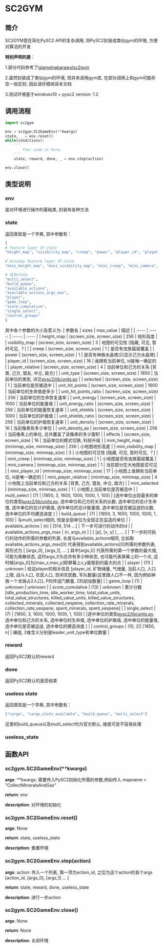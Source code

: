 # SC2GYM

## 简介

SC2GYM意在简化PySC2 API的复杂调用, 将PySC2封装成类似gym的环境, 方便对算法的开发

**特别声明的是**：

1.部分代码参考了[islamelnabarawy/sc2gym](https://github.com/islamelnabarawy/sc2gym)

2.虽然封装成了类似gym的环境, 但并未调用gym库, 在部分调用上和gym可能存在一些区别, 因此请仔细阅读本文档

3.测试环境基于windows10 + pysc2 version: 1.2

## 调用流程

```python
import sc2gym

env = sc2gym.SC2GameEnv(**kwargs)
state, _ = env.reset()
while(conditions):
    '''
        Your code is here.
    '''
    state, reward, done, _ = env.step(action)

env.close()
```

## 类型说明

### env
是对环境进行操作的基础类, 封装有各种方法

### state
返回类型是一个字典, 其中参数有： 
```python
[
# feature layer 的 state
"height_map", "visibility_map", "creep", "power", "player_id", "player_relative", "unit_type", "selected", "unit_hit_points", "unit_hit_points_ratio", "unit_energy", "unit_energy_ratio", "unit_shields", "unit_shields_ratio", "unit_density", "unit_density_aa", "effects",
 
# minimap feature layer 的 state
"mini_height_map", "mini_visibility_map", "mini_creep", "mini_camera", "mini_player_id", "mini_player_relative", "mini_selected",

# 其余state
"multi_select",
"build_queue",
"available_actions",
"available_actions_args_max",
"player", 
"game_loop", 
"score_cumulative",
"single_select", 
"control_groups"
]
```
其中各个参数的大小及意义为:
| 参数名 | sizes | max_value | 描述 |
| :---- | :----: | :----: | :---- |
| height_map | (screen_size, screen_size) | 256 | 地形高度 |
| visibility_map | (screen_size, screen_size) | 3 | 地图的可见性 [隐藏, 可见, 暂时可见, ？] |
| creep | (screen_size, screen_size) | 1 | 是否有虫族菌层覆盖 |
| power | (screen_size, screen_size) | 1 | 是否有神族水晶塔(只显示己方水晶塔) |
| player_id | (screen_size, screen_size) | 16 | 谁拥有当前单位, id是唯一确定的 |
| player_relative | (screen_size, screen_size) | 4 | 当前单位和己方的关系  [背景, 己方, 盟友, 中立, 敌方]  |
| unit_type | (screen_size, screen_size) | 1850 | 当前单位的类型, 详见[pysc2/lib/units.py](https://github.com/deepmind/pysc2/blob/master/pysc2/lib/units.py) |
| selected | (screen_size, screen_size) | 1 | 当前单位是否被选中 |
| unit_hit_points | (screen_size, screen_size) | 1600 | 当前单位的生命值是多少 |
| unit_hit_points_ratio | (screen_size, screen_size) | 256 | 当前单位的生命恢复速率 |
| unit_energy | (screen_size, screen_size) | 1000 | 当前单位的能量值 |
| unit_energy_ratio | (screen_size, screen_size) | 256 | 当前单位的能量恢复速率 |
| unit_shields | (screen_size, screen_size) | 1000 | 当前单位的护盾值 |
| unit_shields_ratio | (screen_size, screen_size) | 256 | 当前单位的护盾恢复速率 |
| unit_density | (screen_size, screen_size) | 16 | 当前像素有多少单位 |
| unit_density_aa | (screen_size, screen_size) | 256 | 当前像素上的单位, 总共覆盖了该像素的多少面积 |
| effects | (screen_size, screen_size) | 16 | 当前单位的模式切换, 科技升级 |
| mini_height_map | (minimap_size, minimap_size) | 256 | 小地图地形高度 |
| mini_visibility_map | (minimap_size, minimap_size) | 3 | 小地图的可见性 [隐藏, 可见, 暂时可见, ？] |
| mini_creep | (minimap_size, minimap_size) | 1 | 小地图是否有虫族菌层覆盖 |
| mini_camera | (minimap_size, minimap_size) | 1 | 当前部分在大地图是否可见 |
| mini_player_id | (minimap_size, minimap_size) | 17 | 小地图上谁拥有当前单位, id是唯一确定的 |
| mini_player_relative | (minimap_size, minimap_size) | 4 | 小地图上当前单位和己方的关系  [背景, 己方, 盟友, 中立, 敌方] |
| mini_selected | (minimap_size, minimap_size) | 1 | 小地图上当前单位是否被选中 |
| multi_select | (7) | [1850, 3, 1600, 1000, 1000, 1, 100] | [选中单位出现最多的单位的类型[pysc2/lib/units.py](https://github.com/deepmind/pysc2/blob/master/pysc2/lib/units.py), 选中单位和己方的关系的众数, 选中单位的总计生命值, 选中单位的总计护盾值, 选中单位的总计能量值, 选中单位是否被运送的众数, 选中单位的平均建造进度 ] |
| build_queue | (7) | [1850, 3, 1600, 1000, 1000, 1, 100] | 与multi_select相同, 但是全部单位为全部正在监造的单位 |
| available_actions | (n) | [514, 514 ...] | 下一步可进行的动作的id |
| available_actions_args_max | (n, args_n) | [  [ [p], [x, y] ] , ...  ] | 下一步的可执行的动作的所需的参数的列表, 长度与available_actions相同, 比如取available_actions_args_max[0] 代表得到available_actions[0]所需的参数列表, 其形式为 [ [args_0], [args_1], ... ] 其中[args_0] 代表所需的第一个参数的最大值, 可能为离散状态, 这时args_0为总共有多少种状态, 也可能代表屏幕上的一个点, 这时候[args_0]为[max_x,max_y]即屏幕上x,y能取到的最大的点 |
| player | (11) | unknown | 给定player的相关信息 [player_id, 矿物储量, 气储量, 当前人口, 人口上限, 战斗人口, 农民人口, 空闲农民数, 军队数量(这里跟人口不一样, 因为例如神族一个龙骑占2人口), P的传送门数量, Z的幼虫数量] |
| game_loop | (1) | unknown | unknown | 
| score_cumulative | (13) | unknown | 累计分数 [idle_production_time, idle_worker_time, total_value_units, total_value_structures, killed_value_units, killed_value_structures, collected_minerals, collected_vespene, collection_rate_minerals, collection_rate_vespene, spent_minerals, spent_vespene]  |
| single_select | (7) | [1850, 3, 1600, 1000, 1000, 1, 100] | [选中单位的类型[pysc2/lib/units.py](https://github.com/deepmind/pysc2/blob/master/pysc2/lib/units.py), 选中单位和己方的关系, 选中单位的生命值, 选中单位的护盾值, 选中单位的能量值, 选中单位是否被运送, 选中单位的建造进度 ] |
| control_groups | (10, 2)| [1850, n] | 编组, 2维含义分别是leader_unit_type和单位数量 |

### reward
返回PySC2默认的reward
### done
返回PySC2默认的是否结束
### useless state
返回类型是一个字典, 其中参数有：
```python
["cargo", "cargo_slots_available", "build_queue", "multi_select"]
```
这里的build_queue以及multi_select均为官方默认, 维度可变不容易处理


### useless_state

## 函数API

### sc2gym.SC2GameEnv(**kwargs)

**args**: **kwargs: 需要传入PySC2初始化所需的参数,例如传入 mapname = "CollectMineralsAndGas"

**return**: env

**description**: 对环境的初始化


### sc2gym.SC2GameEnv.reset()

**args**: None

**return**: state, useless_state

**description**: 重置环境

### sc2gym.SC2GameEnv.step(action)

**args**: action: 传入一个列表, 第一项为action_id, 之后为这个action的各个args [action_id, [args_0], [args_1] ... ]

**return**: state, reward, done, useless_state

**description**: 进行一步action

### sc2gym.SC2GameEnv.close()

**args**: None

**return**: None

**description**: 关闭环境
